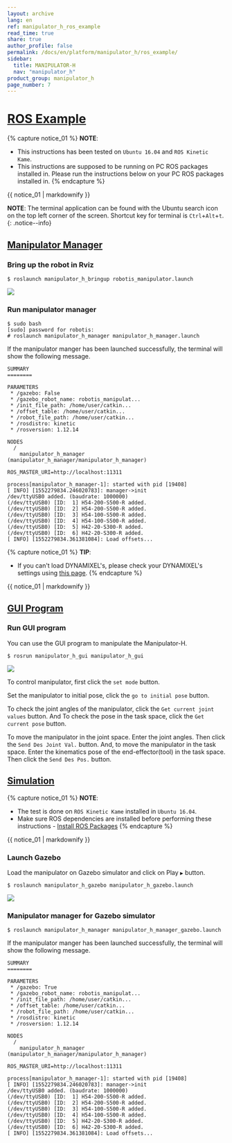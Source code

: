 ```yaml
---
layout: archive
lang: en
ref: manipulator_h_ros_example
read_time: true
share: true
author_profile: false
permalink: /docs/en/platform/manipulator_h/ros_example/
sidebar:
  title: MANIPULATOR-H
  nav: "manipulator_h"
product_group: manipulator_h
page_number: 7
---
```


<div style="counter-reset: h1 6"></div>

# [ROS Example](#ros-example)

{% capture notice_01 %}
**NOTE**:
- This instructions has been tested on `Ubuntu 16.04` and `ROS Kinetic Kame`.
- This instructions are supposed to be running on PC ROS packages installed in. Please run the instructions below on your PC ROS packages installed in.
{% endcapture %}
<div class="notice--info">{{ notice_01 | markdownify }}</div>

**NOTE**: The terminal application can be found with the Ubuntu search icon on the top left corner of the screen. Shortcut key for terminal is `Ctrl`+`Alt`+`t`.
{: .notice--info}

## [Manipulator Manager](#manipulator-manager)

### Bring up the robot in Rviz
```
$ roslaunch manipulator_h_bringup robotis_manipulator.launch   
```
![](/assets/images/platform/manipulator_h/manipulator_h_rviz.png)
  

### Run manipulator manager
```
$ sudo bash
[sudo] password for robotis:   
# roslaunch manipulator_h_manager manipulator_h_manager.launch   
```

If the manipulator manger has been launched successfully, the terminal will show the following message.

```
SUMMARY
========

PARAMETERS
 * /gazebo: False
 * /gazebo_robot_name: robotis_manipulat...
 * /init_file_path: /home/user/catkin...
 * /offset_table: /home/user/catkin...
 * /robot_file_path: /home/user/catkin...
 * /rosdistro: kinetic
 * /rosversion: 1.12.14

NODES
  /
    manipulator_h_manager (manipulator_h_manager/manipulator_h_manager)

ROS_MASTER_URI=http://localhost:11311

process[manipulator_h_manager-1]: started with pid [19408]
[ INFO] [1552279834.246020783]: manager->init
/dev/ttyUSB0 added. (baudrate: 1000000)
(/dev/ttyUSB0) [ID:  1] H54-200-S500-R added. 
(/dev/ttyUSB0) [ID:  2] H54-200-S500-R added. 
(/dev/ttyUSB0) [ID:  3] H54-100-S500-R added. 
(/dev/ttyUSB0) [ID:  4] H54-100-S500-R added. 
(/dev/ttyUSB0) [ID:  5] H42-20-S300-R added. 
(/dev/ttyUSB0) [ID:  6] H42-20-S300-R added. 
[ INFO] [1552279834.361381084]: Load offsets...
```
{% capture notice_01 %}
**TIP**:
- If you can't load DYNAMIXEL's, please check your DYNAMIXEL's settings using [this page](/docs/en/platform/manipulator_h/getting_started/#prerequisite).
{% endcapture %}
<div class="notice--success">{{ notice_01 | markdownify }}</div>

## [GUI Program](#gui-program)

### Run GUI program
You can use the GUI program to manipulate the Manipulator-H.

```
$ rosrun manipulator_h_gui manipulator_h_gui
```

![](/assets/images/platform/manipulator_h/manipulator_h_gui.png)  

To control manipulator, first click the `set mode` button.   

Set the manipulator to initial pose, click the `go to initial pose` button.   

To check the joint angles of the manipulator, click the `Get current joint values` button. And To check the pose in the task space, click the `Get current pose` button.   

To move the manipulator in the joint space. Enter the joint angles. Then click the `Send Des Joint Val.` button. And, to move the manipulator in the task space. Enter the kinematics pose of the end-effector(tool) in the task space. Then click the `Send Des Pos.` button.  

## [Simulation](#simulation)

{% capture notice_01 %}
**NOTE**:
- The test is done on `ROS Kinetic Kame` installed in `Ubuntu 16.04`.
- Make sure ROS dependencies are installed before performing these instructions - [Install ROS Packages](/docs/en/platform/openmanipulator_h/ros_setup/#install-ros-packages)
{% endcapture %}
<div class="notice--info">{{ notice_01 | markdownify }}</div>

### Launch Gazebo
Load the manipulator on Gazebo simulator and click on Play `▶` button.
```
$ roslaunch manipulator_h_gazebo manipulator_h_gazebo.launch   
```
![](/assets/images/platform/manipulator_h/manipulator_h_gazebo.png)  

### Manipulator manager for Gazebo simulator

```
$ roslaunch manipulator_h_manager manipulator_h_manager_gazebo.launch 
```

If the manipulator manger has been launched successfully, the terminal will show the following message.

```
SUMMARY
========

PARAMETERS
 * /gazebo: True
 * /gazebo_robot_name: robotis_manipulat...
 * /init_file_path: /home/user/catkin...
 * /offset_table: /home/user/catkin...
 * /robot_file_path: /home/user/catkin...
 * /rosdistro: kinetic
 * /rosversion: 1.12.14

NODES
  /
    manipulator_h_manager (manipulator_h_manager/manipulator_h_manager)

ROS_MASTER_URI=http://localhost:11311

process[manipulator_h_manager-1]: started with pid [19408]
[ INFO] [1552279834.246020783]: manager->init
/dev/ttyUSB0 added. (baudrate: 1000000)
(/dev/ttyUSB0) [ID:  1] H54-200-S500-R added. 
(/dev/ttyUSB0) [ID:  2] H54-200-S500-R added. 
(/dev/ttyUSB0) [ID:  3] H54-100-S500-R added. 
(/dev/ttyUSB0) [ID:  4] H54-100-S500-R added. 
(/dev/ttyUSB0) [ID:  5] H42-20-S300-R added. 
(/dev/ttyUSB0) [ID:  6] H42-20-S300-R added. 
[ INFO] [1552279834.361381084]: Load offsets...
```
